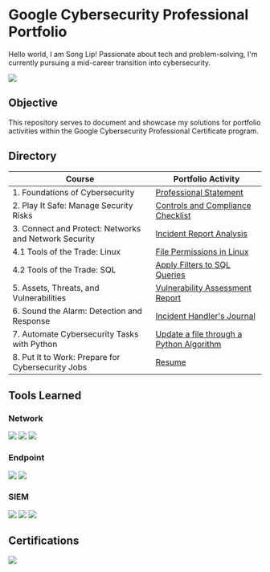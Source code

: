 # Google Cybersecurity Professional Portfolio

Hello world, I am Song Lip! Passionate about tech and problem-solving, I'm currently pursuing a mid-career transition into cybersecurity.

<a href="https://www.linkedin.com/in/song-lip-lim/"><img src="https://img.shields.io/badge/-LinkedIn-0072b1?&style=for-the-badge&logo=linkedin&logoColor=white" /></a>

## Objective

This repository serves to document and showcase my solutions for portfolio activities within the Google Cybersecurity Professional Certificate program.

## Directory

| Course                                         | Portfolio Activity         |
|-----------------------------------------------|----------------------------|
| 1. Foundations of Cybersecurity | <a href="1. Professional Statement">Professional Statement</a>|
| 2. Play It Safe: Manage Security Risks | <a href="2. Controls and Compliance Checklist">Controls and Compliance Checklist</a>|
| 3. Connect and Protect: Networks and Network Security | <a href="3. Incident Report Analysis">Incident Report Analysis</a>|
| 4.1 Tools of the Trade: Linux | <a href="4.1 File Permissions in Linux">File Permissions in Linux</a>|
| 4.2 Tools of the Trade: SQL | <a href="4.2 Apply Filters to SQL Queries">Apply Filters to SQL Queries</a>|
| 5. Assets, Threats, and Vulnerabilities | <a href="5. Vulnerability Assessment Report">Vulnerability Assessment Report</a>|
| 6. Sound the Alarm: Detection and Response | <a href="6. Incident Handler's Journal">Incident Handler's Journal</a>|
| 7. Automate Cybersecurity Tasks with Python | <a href="7. Update a file through a Python Algorithm">Update a file through a Python Algorithm</a>|
| 8. Put It to Work: Prepare for Cybersecurity Jobs | <a href="8. Resume">Resume</a>|

## Tools Learned

### Network
<div>
    <img src="https://img.shields.io/badge/-Wireshark-1679A7?&style=for-the-badge&logo=Wireshark&logoColor=white" />
    <img src="https://img.shields.io/badge/-tcpdump-777BB4?&style=for-the-badge&logo=linux&logoColor=white" />
    <img src="https://img.shields.io/badge/-Suricata-EF3B2D?&style=for-the-badge&logo=Suricata&logoColor=white" />
</div>

### Endpoint
<div>
    <img src="https://img.shields.io/badge/-Microsoft_Defender_for_Endpoint-00A4EF?&style=for-the-badge&logo=Microsoft&logoColor=white" />
    <img src="https://img.shields.io/badge/-Velociraptor-4B275F?&style=for-the-badge&logo=Velociraptor&logoColor=white" />
</div>

### SIEM
<div>
    <img src="https://img.shields.io/badge/-Microsoft_Sentinel-0078D4?&style=for-the-badge&logo=Microsoft&logoColor=white" />
    <img src="https://img.shields.io/badge/-Splunk-000000?&style=for-the-badge&logo=Splunk&logoColor=white" />
    <img src="https://img.shields.io/badge/-Elastic-005571?&style=for-the-badge&logo=Elastic&logoColor=white" />
</div>

## Certifications
<div>
<a href="https://coursera.org/share/1a7721968c5913a303e5f9c81517ea2e"><img src="https://images.credly.com/size/340x340/images/0bf0f2da-a699-4c82-82e2-56dcf1f2e1c7/image.png" /></a>
</div>
